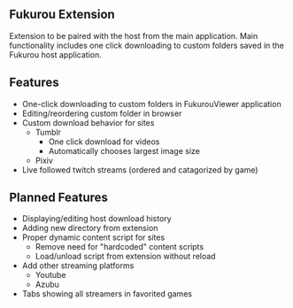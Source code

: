 Fukurou Extension
-------------
Extension to be paired with the host from the main application.  Main functionality includes
one click downloading to custom folders saved in the Fukurou host application.

Features
-------------
* One-click downloading to custom folders in FukurouViewer application
* Editing/reordering custom folder in browser
* Custom download behavior for sites
  * Tumblr
    * One click download for videos
    * Automatically chooses largest image size
  * Pixiv
* Live followed twitch streams (ordered and catagorized by game)


Planned Features
-------------
* Displaying/editing host download history
* Adding new directory from extension
* Proper dynamic content script for sites
  * Remove need for "hardcoded" content scripts
  * Load/unload script from extension without reload
* Add other streaming platforms
  * Youtube
  * Azubu
* Tabs showing all streamers in favorited games

